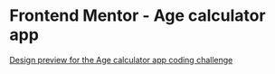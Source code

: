 # Frontend Mentor - Age calculator app

[Design preview for the Age calculator app coding challenge](./design/desktop-preview.jpg)


